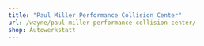 ```yaml
---
title: "Paul Miller Performance Collision Center"
url: /wayne/paul-miller-performance-collision-center/
shop: Autowerkstatt
---
```

